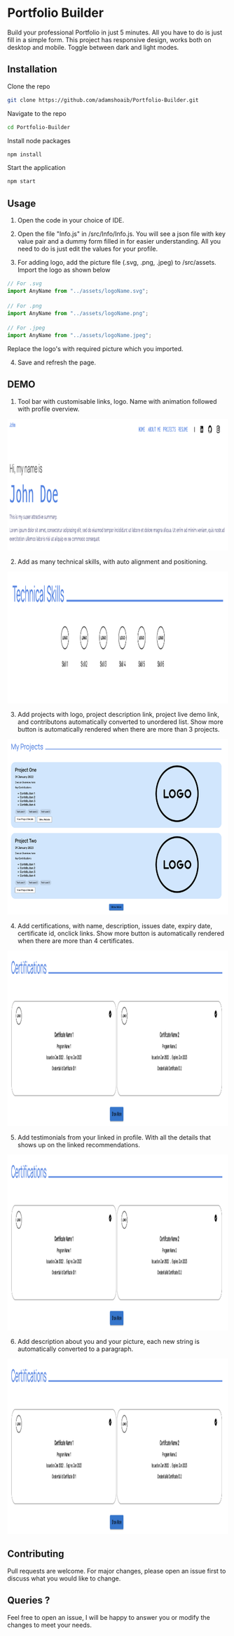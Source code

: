 # Portfolio Builder

Build your professional Portfolio in just 5 minutes. All you have to do is just fill in a simple form.
This project has responsive design, works both on desktop and mobile.
Toggle between dark and light modes.

## Installation

Clone the repo

```bash
git clone https://github.com/adamshoaib/Portfolio-Builder.git
```

Navigate to the repo

```bash
cd Portfolio-Builder
```

Install node packages

```bash
npm install
```

Start the application

```bash
npm start
```

## Usage

1. Open the code in your choice of IDE.

2. Open the file "Info.js" in /src/Info/Info.js.
   You will see a json file with key value pair and a dummy form filled in for easier understanding. All you need to do is just edit the values for your profile.

3. For adding logo, add the picture file (.svg, .png, .jpeg) to /src/assets. Import the logo as shown below

```javascript
// For .svg
import AnyName from "../assets/logoName.svg";

// For .png
import AnyName from "../assets/logoName.png";

// For .jpeg
import AnyName from "../assets/logoName.jpeg";
```

Replace the logo's with required picture which you imported.

4. Save and refresh the page.

## DEMO

1. Tool bar with customisable links, logo. Name with animation followed with profile overview.

<img src="https://github.com/adamshoaib/Portfolio-Builder/blob/master/src/screenshots/Image-1.png?raw=true" alt="alt text" width="1000" height="300">

2. Add as many technical skills, with auto alignment and positioning.

<img src="https://github.com/adamshoaib/Portfolio-Builder/blob/master/src/screenshots/Image-2.png?raw=true" alt="alt text" width="1000" height="300">

3. Add projects with logo, project description link, project live demo link, and contributons automatically converted to unordered list. Show more button is automatically rendered when there are more than 3 projects.

<img src="https://github.com/adamshoaib/Portfolio-Builder/blob/master/src/screenshots/Image-3.png?raw=true" alt="alt text" width="1000" height="400">

4. Add certifications, with name, description, issues date, expiry date, certificate id, onclick links.
   Show more button is automatically rendered when there are more than 4 certificates.

<img src="https://github.com/adamshoaib/Portfolio-Builder/blob/master/src/screenshots/Image-4.png?raw=true" alt="alt text" width="1000" height="400">

5. Add testimonials from your linked in profile. With all the details that shows up on the linked recommendations.

<img src="https://github.com/adamshoaib/Portfolio-Builder/blob/master/src/screenshots/Image-4.png?raw=true" alt="alt text" width="1000" height="400">

6. Add description about you and your picture, each new string is automatically converted to a paragraph.

<img src="https://github.com/adamshoaib/Portfolio-Builder/blob/master/src/screenshots/Image-4.png?raw=true" alt="alt text" width="1000" height="400">

## Contributing

Pull requests are welcome. For major changes, please open an issue first
to discuss what you would like to change.

## Queries ?

Feel free to open an issue, I will be happy to answer you or modify the changes to meet your needs.


